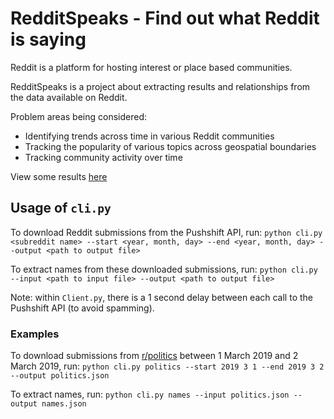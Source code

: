 # RedditSpeaks - Find out what Reddit is saying

Reddit is a platform for hosting interest or place based communities.

RedditSpeaks is a project about extracting results and relationships from the data available on Reddit.

Problem areas being considered:
- Identifying trends across time in various Reddit communities
- Tracking the popularity of various topics across geospatial boundaries
- Tracking community activity over time

View some results [here](docs/results.md)

## Usage of `cli.py`

To download Reddit submissions from the Pushshift API, run:
`python cli.py <subreddit name> --start <year, month, day> --end <year, month, day> --output <path to output file>`

To extract names from these downloaded submissions, run:
`python cli.py --input <path to input file> --output <path to output file>`

Note: within `Client.py`, there is a 1 second delay between each call to the Pushshift API (to avoid spamming).

### Examples

To download submissions from [r/politics](https://www.reddit.com/r/politics/) 
between 1 March 2019 and 2 March 2019, run: `python cli.py politics --start 2019 3 1 --end 2019 3 2 --output politics.json`

To extract names, run:
`python cli.py names --input politics.json --output names.json`
